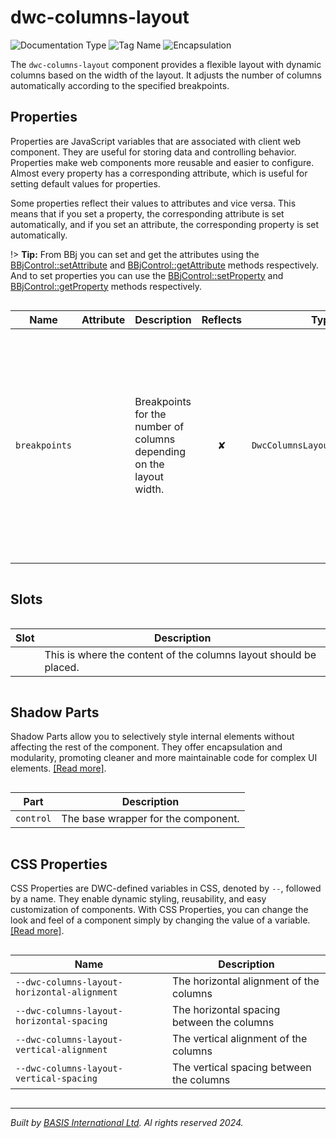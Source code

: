 # dwc-columns-layout
![Documentation Type](https://img.shields.io/badge/Documentation-dwc-%23006aff) ![Tag Name](https://img.shields.io/badge/Component-dwc--columns--layout-%23006aff)  ![Encapsulation](https://img.shields.io/badge/Encapsulation-shadow-%23006aff)

The `dwc-columns-layout` component provides a flexible layout with dynamic columns based on the width of the layout.
It adjusts the number of columns automatically according to the specified breakpoints.


## Properties 


Properties are JavaScript variables that are associated with client web component.
They are useful for storing data and controlling behavior. Properties make web components more reusable and easier to configure.
Almost every property has a corresponding attribute, which is useful for setting default values for properties.

Some properties reflect their values to attributes and vice versa. This means that if you set a property, the corresponding attribute is set automatically, and if you set an attribute, the corresponding property is set automatically.

!> **Tip:** From BBj you can set and get the attributes using the [BBjControl::setAttribute](https://documentation.basis.cloud/BASISHelp/WebHelp/bbjobjects/SysGui/bbjcontrol/BBjControl_setAttribute.htm)
and [BBjControl::getAttribute](https://documentation.basis.cloud/BASISHelp/WebHelp/bbjobjects/SysGui/bbjcontrol/BBjControl_getAttribute.htm) methods respectively.
And to set properties you can use the [BBjControl::setProperty](https://documentation.basis.cloud/BASISHelp/WebHelp/bbjobjects/SysGui/bbjcontrol/BBjControl_setProperty.htm) and [BBjControl::getProperty](https://documentation.basis.cloud/BASISHelp/WebHelp/bbjobjects/SysGui/bbjcontrol/BBjControl_getProperty.htm) methods respectively.
<div style="overflow-x: auto;">

| Name            | Attribute | Description                                                          | Reflects | Type                             | Default                                                                                                                                                                                    |
| --------------- | --------- | -------------------------------------------------------------------- | :------: | -------------------------------- | ------------------------------------------------------------------------------------------------------------------------------------------------------------------------------------------ |
| ``breakpoints`` |           | Breakpoints for the number of columns depending on the layout width. | &#x2718; | ``DwcColumnsLayoutBreakpoint[]`` | ``[&nbsp;    { minWidth: 0, columns: 1, name: 'default' },&nbsp;    { minWidth: '20em', columns: 1, name: 'small' },&nbsp;    { minWidth: '40em', columns: 2, name: 'medium' },&nbsp;  ]`` |


</div>

## Slots

<div style="overflow-x: auto;">

| Slot  | Description                                                       |
| ----- | ----------------------------------------------------------------- |
|       | This is where the content of the columns layout should be placed. |


</div>

## Shadow Parts


Shadow Parts allow you to selectively style internal elements without affecting the rest of the component.
They offer encapsulation and modularity, promoting cleaner and more maintainable code for complex UI elements. [[Read more]](theme-engine/css-shadow-parts).
<div style="overflow-x: auto;">

| Part        | Description                         |
| ----------- | ----------------------------------- |
| ``control`` | The base wrapper for the component. |


</div>

## CSS Properties


CSS Properties are DWC-defined variables in CSS, denoted by `--`, followed by a name.
They enable dynamic styling, reusability, and easy customization of components.
With CSS Properties, you can change the look and feel of a component simply by changing the value of a variable.
[[Read more]](theme-engine/css-variables).
<div style="overflow-x: auto;">

| Name                                          | Description                                |
| --------------------------------------------- | ------------------------------------------ |
| ``--dwc-columns-layout-horizontal-alignment`` | The horizontal alignment of the columns    |
| ``--dwc-columns-layout-horizontal-spacing``   | The horizontal spacing between the columns |
| ``--dwc-columns-layout-vertical-alignment``   | The vertical alignment of the columns      |
| ``--dwc-columns-layout-vertical-spacing``     | The vertical spacing between the columns   |


</div>

----------------------------------------------
*Built by [BASIS International Ltd](https://www.basis.cloud/). Al rights reserved 2024.*
